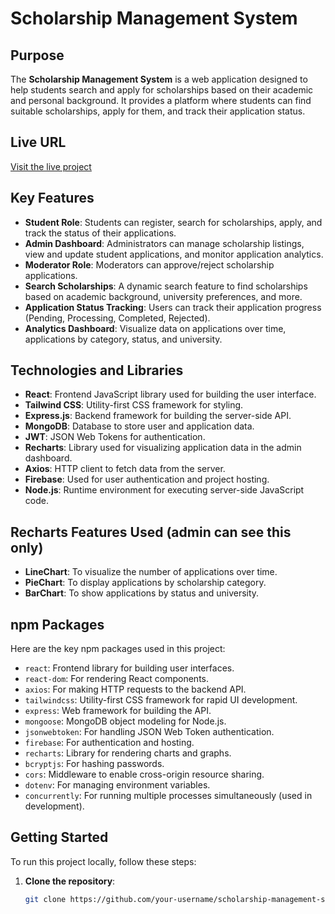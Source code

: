 # Scholarship Management System

## Purpose

The **Scholarship Management System** is a web application designed to help students search and apply for scholarships based on their academic and personal background. It provides a platform where students can find suitable scholarships, apply for them, and track their application status.

## Live URL

[Visit the live project](https://your-live-url.com)

## Key Features

- **Student Role**: Students can register, search for scholarships, apply, and track the status of their applications.
- **Admin Dashboard**: Administrators can manage scholarship listings, view and update student applications, and monitor application analytics.
- **Moderator Role**: Moderators can approve/reject scholarship applications.
- **Search Scholarships**: A dynamic search feature to find scholarships based on academic background, university preferences, and more.
- **Application Status Tracking**: Users can track their application progress (Pending, Processing, Completed, Rejected).
- **Analytics Dashboard**: Visualize data on applications over time, applications by category, status, and university.
  
## Technologies and Libraries

- **React**: Frontend JavaScript library used for building the user interface.
- **Tailwind CSS**: Utility-first CSS framework for styling.
- **Express.js**: Backend framework for building the server-side API.
- **MongoDB**: Database to store user and application data.
- **JWT**: JSON Web Tokens for authentication.
- **Recharts**: Library used for visualizing application data in the admin dashboard.
- **Axios**: HTTP client to fetch data from the server.
- **Firebase**: Used for user authentication and project hosting.
- **Node.js**: Runtime environment for executing server-side JavaScript code.

## Recharts Features Used (admin can see this only)

- **LineChart**: To visualize the number of applications over time.
- **PieChart**: To display applications by scholarship category.
- **BarChart**: To show applications by status and university.

## npm Packages

Here are the key npm packages used in this project:

- `react`: Frontend library for building user interfaces.
- `react-dom`: For rendering React components.
- `axios`: For making HTTP requests to the backend API.
- `tailwindcss`: Utility-first CSS framework for rapid UI development.
- `express`: Web framework for building the API.
- `mongoose`: MongoDB object modeling for Node.js.
- `jsonwebtoken`: For handling JSON Web Token authentication.
- `firebase`: For authentication and hosting.
- `recharts`: Library for rendering charts and graphs.
- `bcryptjs`: For hashing passwords.
- `cors`: Middleware to enable cross-origin resource sharing.
- `dotenv`: For managing environment variables.
- `concurrently`: For running multiple processes simultaneously (used in development).
  
## Getting Started

To run this project locally, follow these steps:

1. **Clone the repository**:
   ```bash
   git clone https://github.com/your-username/scholarship-management-system.git


